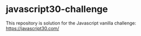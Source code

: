 # javascript30-challenge
This repository is solution for the Javascript vanilla challenge: https://javascript30.com/
